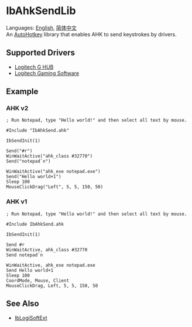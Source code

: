# IbAhkSendLib
Languages: [English](README.md), [简体中文](README.zh-Hans.md)  
An [AutoHotkey](https://www.autohotkey.com/) library that enables AHK to send keystrokes by drivers.

## Supported Drivers
* [Logitech G HUB](https://www.logitechg.com/innovation/g-hub.html)
* [Logitech Gaming Software](https://support.logi.com/hc/en-gb/articles/360025298053-Logitech-Gaming-Software)

## Example
### AHK v2
```ahk
; Run Notepad, type "Hello world!" and then select all text by mouse.

#Include "IbAhkSend.ahk"

IbSendInit(1)

Send("#r")
WinWaitActive("ahk_class #32770")
Send("notepad`n")

WinWaitActive("ahk_exe notepad.exe")
Send("Hello world+1")
Sleep 100
MouseClickDrag("Left", 5, 5, 150, 50)
```

### AHK v1
```ahk
; Run Notepad, type "Hello world!" and then select all text by mouse.

#Include IbAhkSend.ahk

IbSendInit(1)

Send #r
WinWaitActive, ahk_class #32770
Send notepad`n

WinWaitActive, ahk_exe notepad.exe
Send Hello world+1
Sleep 100
CoordMode, Mouse, Client
MouseClickDrag, Left, 5, 5, 150, 50
```

## See Also
* [IbLogiSoftExt](https://github.com/Chaoses-Ib/IbLogiSoftExt)